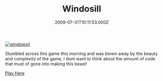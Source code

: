 ﻿---
coverImage: /images/fallback-post-header.png
date: "2009-07-31T10:11:53.000Z"
tags:
  - excellent
  - flash
  - games
title: Windosill
oldUrl: /flash/windosill
---

[![windowsil](https://www.mikecann.blog/wp-content/uploads/2009/07/windowsil.png "windowsil")](https://www.mochigames.com/game/play/windosill_v4/)

Stumbled across this game this morning and was blown away by the beauty and complexity of the game, I dont want to think about the amount of code that must of gone into making this beast!

<!-- more -->

[Play Here](https://www.mochigames.com/game/play/windosill_v4/)
